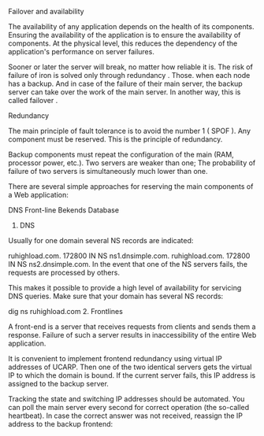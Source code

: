 Failover and availability

The availability of any application depends on the health of its components. Ensuring the availability of the application is to ensure the availability of components. At the physical level, this reduces the dependency of the application's performance on server failures.

Sooner or later the server will break, no matter how reliable it is. The risk of failure of iron is solved only through redundancy . Those. when each node has a backup. And in case of the failure of their main server, the backup server can take over the work of the main server. In another way, this is called failover .

Redundancy

The main principle of fault tolerance is to avoid the number 1 ( SPOF ). Any component must be reserved. This is the principle of redundancy.

Backup components must repeat the configuration of the main (RAM, processor power, etc.). Two servers are weaker than one; The probability of failure of two servers is simultaneously much lower than one.

There are several simple approaches for reserving the main components of a Web application:

DNS
Front-line
Bekends
Database
1. DNS

Usually for one domain several NS records are indicated:

ruhighload.com. 172800 IN NS ns1.dnsimple.com.
ruhighload.com. 172800 IN NS ns2.dnsimple.com.
In the event that one of the NS servers fails, the requests are processed by others. 

This makes it possible to provide a high level of availability for servicing DNS queries. Make sure that your domain has several NS records:

dig ns ruhighload.com
2. Frontlines

A front-end is a server that receives requests from clients and sends them a response. Failure of such a server results in inaccessibility of the entire Web application.

It is convenient to implement frontend redundancy using virtual IP addresses of UCARP. Then one of the two identical servers gets the virtual IP to which the domain is bound. If the current server fails, this IP address is assigned to the backup server. 

Tracking the state and switching IP addresses should be automated. You can poll the main server every second for correct operation (the so-called heartbeat). In case the correct answer was not received, reassign the IP address to the backup frontend:

<?
while (true)
{
	# IP адрес фронтенда
	$c = curl_init('http://10.10.10.1/heartbeat.html');
	curl_setopt(CURLOPT_RETURNTRANSFER, true);
	$html = curl_exec($c);

	# что-то пошло не так, нужно менять IP
	if ( $html != 'ok' )
	{
		# Назначение виртуального IP второму фронтенду
		exec('kill ucarp');
		sleep(1);
	}
}
# Check heartbeat.html (contains the word "ok") every second

The lower level of monitoring (server availability) UCARP implements independently.

3. Bekends

Backends are the servers on which the main application runs (for example, PHP). They are usually absolutely identical. This allows you to use active redundancy. Those. all backend processes requests, there are no backup servers. If one of the backends fails, it is simply excluded from the general list, and requests from the frontend stop coming to him.

However, if you disconnect one of the servers, the load on the others will increase. The number of backends is better calculated on the basis that 25% of their total number can fail at any moment. 

Nginx allows you to specify multiple servers for processing fastcgi queries using upstream:

upstream backend {
        server 10.10.0.5;
        server 10.10.0.6;
        server 10.10.0.7;
}

server {
	location ~* \.(php)$ {
        fastcgi_pass backend;
        include fastcgi_params;
        fastcgi_param SCRIPT_FILENAME $document_root$fastcgi_script_name;
    }
}
Requests will be automatically distributed between the specified servers.

In addition, Ngxinx will in real time analyze errors in replies from backends. If an error is detected, it will stop sending requests for the broken backend. The time and number of attempts can be adjusted:

upstream backend {
        server 10.10.0.5 fail_timeout=360s max_fails=2;
        server 10.10.0.6 fail_timeout=360s max_fails=2;
        server 10.10.0.7 fail_timeout=360s max_fails=2;
    }
# in case of 2 unsuccessful requests, Nginx will exclude the server from the pool for 360 seconds

max_fails determines the number of errors received from the backend, and fail_timeout is the time at which the backend will be excluded from the pool.

4. Databases

Database backup is the most difficult task. To ensure fault tolerance, Master-Slave replication is often used . It should be noted that the replica in this case works in the passive mode. Those. It does not process any requests from the application, it only serves to store the current copy of the data from the wizard.

It is convenient to automate the tracking of the state of databases. If an error is detected, the settings in the application are automatically changed to the replica server:

<?
$master = include 'config/db/master.php';
$master_replica = include 'config/db/replica.php';

# Проверяем выполнение запроса на мастере
mysql_connect($master);
mysql_query('SELECT NOW()');

# Произошла ошибка
if ( mysql_errno() )
{
	$config = "<? return '{$master_replica}';";
	file_put_contents('config/db/master.php', $config);
}
# We overwrite the settings file with the address of the Wizard in case of an error

The process of repairing a broken server will be as follows:

A broken server is disconnected from any operations and is repaired.
After the restore, it configures replication from the running server.
After configuring the replication and synchronizing it, the configuration of this server is added to the application (in our example we would add its address to the file " config / db / replica.php ").
The slave can be configured from the working wizard using the Xtrabackup utility .

After that, the former slave becomes the main (ie, the Wizard), and the restored server becomes a backup (ie Slave).

The most important

Any server will sometime break down. Avoid nodes that work in a single instance. Give preference to less powerful servers, but more of them.

Remember, the main method of providing fault tolerance is redundancy. When planning the expansion, consider the need to purchase backup equipment.